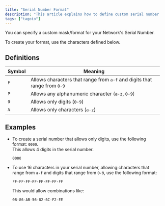 ```yaml
---
title: "Serial Number Format"
description: "This article explains how to define custom serial number masks for a Network in TagoIO, describing the allowed characters for each mask symbol and providing usage examples."
tags: ["tagoio"]
---
```

You can specify a custom mask/format for your Network's Serial Number.

To create your format, use the characters defined below.

## Definitions

| Symbol | Meaning |
|---|---|
| `F` | Allows characters that range from `a-f` and digits that range from `0-9` |
| `P` | Allows any alphanumeric character (`a-z`, `0-9`) |
| `0` | Allows only digits (`0-9`) |
| `A` | Allows only characters (`a-z`) |

## Examples

- To create a serial number that allows only digits, use the following format: `0000`.  
  This allows 4 digits in the serial number.
  ```text
  0000
  ```

- To use 16 characters in your serial number, allowing characters that range from `a-f` and digits that range from `0-9`, use the following format:
  ```text
  FF-FF-FF-FF-FF-FF-FF-FF
  ```
  This would allow combinations like:
  ```text
  08-86-AB-56-82-6C-F2-EE
  ```